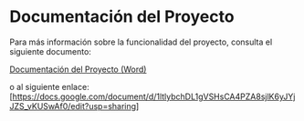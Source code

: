 # Documentación del Proyecto

Para más información sobre la funcionalidad del proyecto, consulta el siguiente documento:

[Documentación del Proyecto (Word)](docs/EjemploSOLID-L-ShippingStrategy.docx)

o al siguiente enlace:
[https://docs.google.com/document/d/1ltlybchDL1gVSHsCA4PZA8sjlK6yJYjJZS_vKUSwAf0/edit?usp=sharing]


